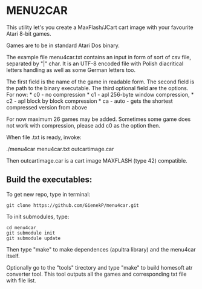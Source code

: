 # MENU2CAR

This utility let's you create a MaxFlash/JCart cart image with your favourite Atari 8-bit games.

Games are to be in standard Atari Dos binary.

The example file menu4car.txt contains an input in form of sort of csv file, separated by "|" char. It is an UTF-8 encoded file with Polish diacritical letters handling as well as some German letters too.

The first field is the name of the game in readable form.
The second field is the path to the binary executable.
The third optional field are the options. For now:
    * c0 - no compression
    * c1 - apl 256-byte window compression,
    * c2 - apl block by block compression
    * ca - auto - gets the shortest compressed version from above

For now maximum 26 games may be added. Sometimes some game does not work with compression, please add c0 as the option then.

When file .txt is ready, invoke:

./menu4car menu4car.txt outcartimage.car

Then outcartimage.car is a cart image MAXFLASH (type 42) compatible.

## Build the executables:

To get new repo, type in terminal:

    git clone https://github.com/GienekP/menu4car.git

To init submodules, type:

    cd menu4car
    git submodule init
    git submodule update

Then type "make" to make dependences (apultra library) and the menu4car itself.

Optionally go to the "tools" tirectory and type "make" to build homesoft atr converter tool. This tool outputs all the games and corresponding txt file with file list.
